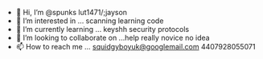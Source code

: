 - 👋 Hi, I’m @spunks lut1471/;jayson
- 👀 I’m interested in ... scanning learning code
- 🌱 I’m currently learning ... keyshh security protocols
- 💞️ I’m looking to collaborate on ...help really novice no idea
- 📫 How to reach me ... squidgyboyuk@googlemail.com 4407928055071

<!---
spunkslut1471/spunkslut1471 is a ✨ special ✨ repository because its `README.md` (this file) appears on your GitHub profile.
You can click the Preview link to take a look at your changes.
--->
